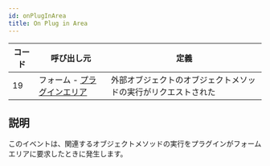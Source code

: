 ```yaml
---
id: onPlugInArea
title: On Plug in Area
---
```


| コード | 呼び出し元                                                 | 定義                              |
| --- | ----------------------------------------------------- | ------------------------------- |
| 19  | フォーム - [プラグインエリア](FormObjects/pluginArea_overview.md) | 外部オブジェクトのオブジェクトメソッドの実行がリクエストされた |

## 説明

このイベントは、関連するオブジェクトメソッドの実行をプラグインがフォームエリアに要求したときに発生します。